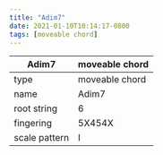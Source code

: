 ```yaml
---
title: "Adim7"
date: 2021-01-10T10:14:17-0800
tags: [moveable chord]
---
```


|Adim7|moveable chord|
|---|---|
|type|moveable chord|
|name|Adim7|
|root string|6|
|fingering|5X454X|
|scale pattern|I|
